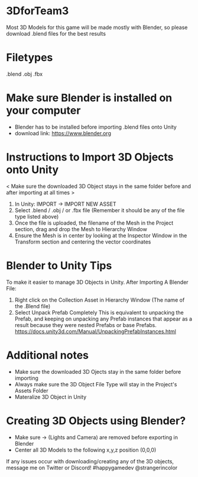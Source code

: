 # 3DforTeam3
Most 3D Models for this game will be made mostly with Blender, so please download .blend files for the best results

# Filetypes
.blend
.obj
.fbx


# Make sure Blender is installed on your computer
* Blender has to be installed before importing .blend files onto Unity
* download link: https://www.blender.org


# Instructions to Import 3D Objects onto Unity
< Make sure the downloaded 3D Object stays in the same folder before and after importing at all times >

1) In Unity: IMPORT -> IMPORT NEW ASSET
2) Select .blend / .obj / or .fbx file (Remember it should be any of the file type listed above)
3) Once the file is uploaded, the filename of the Mesh in the Project section, drag and drop the Mesh to Hierarchy Window
4) Ensure the Mesh is in center by looking at the Inspector Window in the Transform section and centering the vector coordinates


# Blender to Unity Tips
To make it easier to manage 3D Objects in Unity. After Importing A Blender File:
1) Right click on the Collection Asset in Hierarchy Window (The name of the .Blend file)
2) Select Unpack Prefab Completely
This is equivalent to unpacking the Prefab, and keeping on unpacking any Prefab instances that appear as a result because they were nested Prefabs or base Prefabs.
https://docs.unity3d.com/Manual/UnpackingPrefabInstances.html


# Additional notes
* Make sure the downloaded 3D Ojects stay in the same folder before importing
* Always make sure the 3D Object File Type will stay in the Project's Assets Folder
* Materalize 3D Object in Unity


# Creating 3D Objects using Blender?
* Make sure -> (Lights and Camera) are removed before exporting in Blender
* Center all 3D Models to the following x,y,z position (0,0,0)

If any issues occur with downloading/creating any of the 3D objects, message me on Twitter or Discord!
#happygamedev
@strangerincolor
